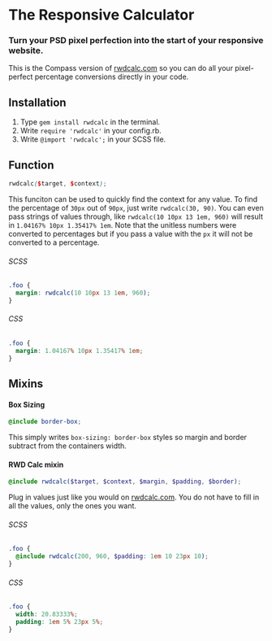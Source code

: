 # The Responsive Calculator

### Turn your PSD pixel perfection into the start of your responsive website.

This is the Compass version of [rwdcalc.com](http://www.rwdcalc.com/) so you can do all your pixel-perfect percentage conversions directly in your code.

## Installation

1. Type `gem install rwdcalc` in the terminal.
1. Write `require 'rwdcalc'` in your config.rb.
1. Write `@import 'rwdcalc';` in your SCSS file.


## Function

```scss
rwdcalc($target, $context);
```

This funciton can be used to quickly find the context for any value. To find the percentage of `30px` out of `90px`, just write `rwdcalc(30, 90)`. You can even pass strings of values through, like `rwdcalc(10 10px 13 1em, 960)` will result in `1.04167% 10px 1.35417% 1em`. Note that the unitless numbers were converted to percentages but if you pass a value with the `px` it will not be converted to a percentage.

###### SCSS

```scss
.foo {
  margin: rwdcalc(10 10px 13 1em, 960);
}
```

###### CSS

```css
.foo {
  margin: 1.04167% 10px 1.35417% 1em;
}
```

## Mixins

#### Box Sizing

```scss
@include border-box;
```

This simply writes `box-sizing: border-box` styles so margin and border subtract from the containers width.

#### RWD Calc mixin

```scss
@include rwdcalc($target, $context, $margin, $padding, $border);
```

Plug in values just like you would on [rwdcalc.com](http://www.rwdcalc.com/). You do not have to fill in all the values, only the ones you want.

###### SCSS

```scss
.foo {
  @include rwdcalc(200, 960, $padding: 1em 10 23px 10);
}
```

###### CSS

```css
.foo {
  width: 20.83333%;
  padding: 1em 5% 23px 5%;
}
```